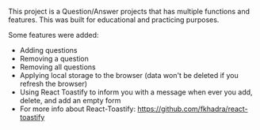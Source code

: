 This project is a Question/Answer projects that has multiple functions and features. This was built for educational and practicing purposes.

Some features were added:
  - Adding questions
  - Removing a question
  - Removing all questions
  - Applying local storage to the browser (data won't be deleted if you refresh the browser)
  - Using React Toastify to inform you with a message when ever you add, delete, and add an empty form
  - For more info about React-Toastify: https://github.com/fkhadra/react-toastify
  
